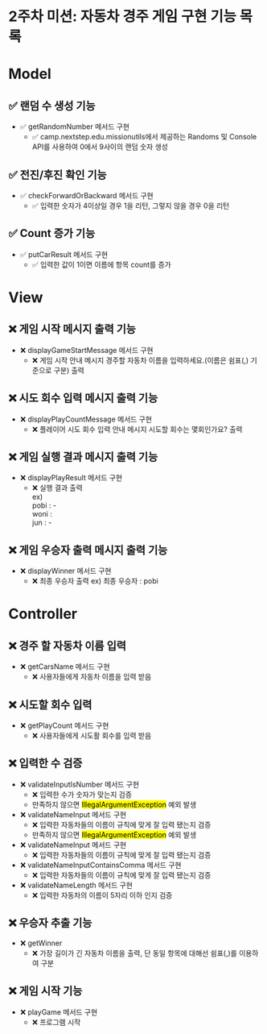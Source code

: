 # 2주차 미션: 자동차 경주 게임 구현 기능 목록

# Model

## ✅ 랜덤 수 생성 기능
- ✅ getRandomNumber 메서드 구현
  - ✅ camp.nextstep.edu.missionutils에서 제공하는 Randoms 및 Console API를 사용하여 0에서 9사이의 랜덤 숫자 생성

## ✅ 전진/후진 확인 기능
- ✅ checkForwardOrBackward 메서드 구현
  - ✅ 입력한 숫자가 4이상일 경우 1을 리턴, 그렇지 않을 경우 0을 리턴

## ✅ Count 증가 기능
- ✅ putCarResult 메서드 구현
  - ✅ 입력한 값이 1이면 이름에 항목 count를 증가

# View

## ❌ 게임 시작 메시지 출력 기능
- ❌ displayGameStartMessage  메서드 구현
  - ❌ 게임 시작 안내 메시지 <a>경주할 자동차 이름을 입력하세요.(이름은 쉼표(,) 기준으로 구분)</a> 출력

## ❌ 시도 회수 입력 메시지 출력 기능
- ❌ displayPlayCountMessage  메서드 구현
  - ❌ 플레이어 시도 회수 입력 안내 메시지 <a>시도할 회수는 몇회인가요?</a> 출력

## ❌ 게임 실행 결과 메시지 출력 기능
- ❌ displayPlayResult  메서드 구현
  - ❌ 실행 결과 출력 <br><a>ex)<br> pobi : - <br>woni :<br>jun : -</a>

## ❌ 게임 우승자 출력 메시지 출력 기능
- ❌ displayWinner  메서드 구현
  - ❌ 최종 우승자 출력 <a>ex) 최종 우승자 : pobi</a>

# Controller

## ❌ 경주 할 자동차 이름 입력
- ❌ getCarsName 메서드 구현
  - ❌ 사용자들에게 자동차 이름을 입력 받음

## ❌ 시도할 회수 입력
- ❌ getPlayCount 메서드 구현
  - ❌ 사용자들에게 시도활 회수를 입력 받음

## ❌ 입력한 수 검증
- ❌ validateInputIsNumber  메서드 구현
  - ❌ 입력한 수가 숫자가 맞는지 검증
  - 만족하지 않으면 <mark>IllegalArgumentException</mark> 예외 발생
- ❌ validateNameInput  메서드 구현
  - ❌ 입력한 자동차들의 이름이 규칙에 맞게 잘 입력 됐는지 검증
  - 만족하지 않으면 <mark>IllegalArgumentException</mark> 예외 발생
- ❌ validateNameInput  메서드 구현
  - ❌ 입력한 자동차들의 이름이 규칙에 맞게 잘 입력 됐는지 검증
- ❌ validateNameInputContainsComma  메서드 구현
  - ❌ 입력한 자동차들의 이름이 규칙에 맞게 잘 입력 됐는지 검증
- ❌ validateNameLength  메서드 구현
  - ❌ 입력한 자동차의 이름이 5자리 이하 인지 검증

## ❌ 우승자 추출 기능
- ❌ getWinner
  - ❌ 가장 길이가 긴 자동차 이름을 출력, 단 동일 항목에 대해선 쉼표(,)를 이용하여 구분

## ❌ 게임 시작 기능
- ❌ playGame 메서드 구현
  - ❌ 프로그램 시작
